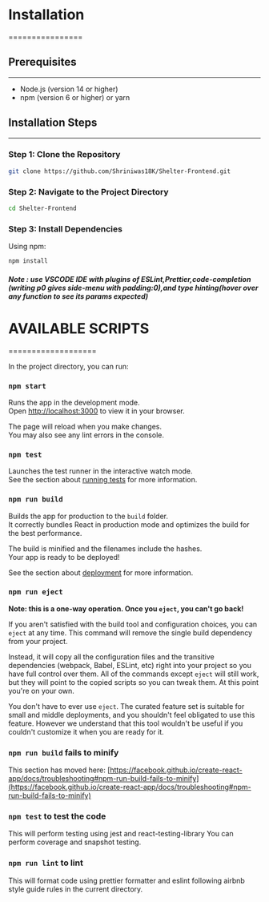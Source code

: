 # Installation
================


## Prerequisites
---------------

* Node.js (version 14 or higher)
* npm (version 6 or higher) or yarn


## Installation Steps
---------------------

### Step 1: Clone the Repository

```bash
git clone https://github.com/Shriniwas18K/Shelter-Frontend.git
```

### Step 2: Navigate to the Project Directory

```Bash
cd Shelter-Frontend
```
### Step 3: Install Dependencies
Using npm:
```Bash
npm install
```

##### Note : use VSCODE IDE with plugins of ESLint,Prettier,code-completion (writing p0 gives side-menu with padding:0),and type hinting(hover over any function to see its params expected)

# AVAILABLE SCRIPTS
===================


In the project directory, you can run:

### `npm start`

Runs the app in the development mode.\
Open [http://localhost:3000](http://localhost:3000) to view it in your browser.

The page will reload when you make changes.\
You may also see any lint errors in the console.

### `npm test`

Launches the test runner in the interactive watch mode.\
See the section about [running tests](https://facebook.github.io/create-react-app/docs/running-tests) for more information.

### `npm run build`

Builds the app for production to the `build` folder.\
It correctly bundles React in production mode and optimizes the build for the best performance.

The build is minified and the filenames include the hashes.\
Your app is ready to be deployed!

See the section about [deployment](https://facebook.github.io/create-react-app/docs/deployment) for more information.

### `npm run eject`

**Note: this is a one-way operation. Once you `eject`, you can't go back!**

If you aren't satisfied with the build tool and configuration choices, you can `eject` at any time. This command will remove the single build dependency from your project.

Instead, it will copy all the configuration files and the transitive dependencies (webpack, Babel, ESLint, etc) right into your project so you have full control over them. All of the commands except `eject` will still work, but they will point to the copied scripts so you can tweak them. At this point you're on your own.

You don't have to ever use `eject`. The curated feature set is suitable for small and middle deployments, and you shouldn't feel obligated to use this feature. However we understand that this tool wouldn't be useful if you couldn't customize it when you are ready for it.

### `npm run build` fails to minify

This section has moved here: [https://facebook.github.io/create-react-app/docs/troubleshooting#npm-run-build-fails-to-minify](https://facebook.github.io/create-react-app/docs/troubleshooting#npm-run-build-fails-to-minify)

### `npm test` to test the code

This will perform testing using jest and react-testing-library
You can perform coverage and snapshot testing.

### `npm run lint` to lint

This will format code using prettier formatter and eslint following airbnb style guide rules in the current directory.